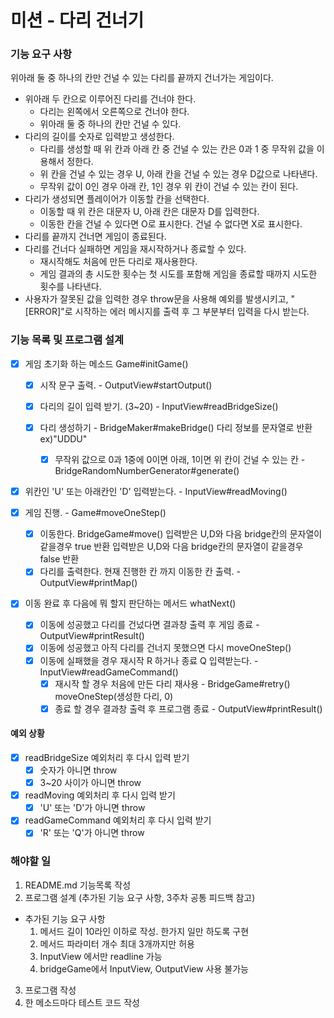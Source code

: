 # 미션 - 다리 건너기

### 기능 요구 사항

위아래 둘 중 하나의 칸만 건널 수 있는 다리를 끝까지 건너가는 게임이다.

- 위아래 두 칸으로 이루어진 다리를 건너야 한다.
  - 다리는 왼쪽에서 오른쪽으로 건너야 한다.
  - 위아래 둘 중 하나의 칸만 건널 수 있다.
- 다리의 길이를 숫자로 입력받고 생성한다.
  - 다리를 생성할 때 위 칸과 아래 칸 중 건널 수 있는 칸은 0과 1 중 무작위 값을 이용해서 정한다.
  - 위 칸을 건널 수 있는 경우 U, 아래 칸을 건널 수 있는 경우 D값으로 나타낸다.
  - 무작위 값이 0인 경우 아래 칸, 1인 경우 위 칸이 건널 수 있는 칸이 된다.
- 다리가 생성되면 플레이어가 이동할 칸을 선택한다.
  - 이동할 때 위 칸은 대문자 U, 아래 칸은 대문자 D를 입력한다.
  - 이동한 칸을 건널 수 있다면 O로 표시한다. 건널 수 없다면 X로 표시한다.
- 다리를 끝까지 건너면 게임이 종료된다.
- 다리를 건너다 실패하면 게임을 재시작하거나 종료할 수 있다.
  - 재시작해도 처음에 만든 다리로 재사용한다.
  - 게임 결과의 총 시도한 횟수는 첫 시도를 포함해 게임을 종료할 때까지 시도한 횟수를 나타낸다.
- 사용자가 잘못된 값을 입력한 경우 throw문을 사용해 예외를 발생시키고, "[ERROR]"로 시작하는 에러 메시지를 출력 후 그 부분부터 입력을 다시 받는다.

### 기능 목록 및 프로그램 설계

- [x] 게임 초기화 하는 메소드 Game#initGame()

  - [x] 시작 문구 출력. - OutputView#startOutput()

  - [x] 다리의 길이 입력 받기. (3~20) - InputView#readBridgeSize()

  - [x] 다리 생성하기 - BridgeMaker#makeBridge()
        다리 정보를 문자열로 반환 ex)"UDDU"

    - [x] 무작위 값으로 0과 1중에 0이면 아래, 1이면 위 칸이 건널 수 있는 칸 - BridgeRandomNumberGenerator#generate()

- [x] 위칸인 'U' 또는 아래칸인 'D' 입력받는다. - InputView#readMoving()

- [x] 게임 진행. - Game#moveOneStep()

  - [x] 이동한다. BridgeGame#move()
        입력받은 U,D와 다음 bridge칸의 문자열이 같을경우 true 반환
        입력받은 U,D와 다음 bridge칸의 문자열이 같을경우 false 반환
  - [x] 다리를 출력한다. 현재 진행한 칸 까지 이동한 칸 출력. - OutputView#printMap()

- [x] 이동 완료 후 다음에 뭐 할지 판단하는 메서드 whatNext()

  - [x] 이동에 성공했고 다리를 건넜다면 결과창 출력 후 게임 종료 - OutputView#printResult()
  - [x] 이동에 성공했고 아직 다리를 건너지 못했으면 다시 moveOneStep()
  - [x] 이동에 실패했을 경우 재시작 R 하거나 종료 Q 입력받는다. - InputView#readGameCommand()
    - [x] 재시작 할 경우 처음에 만든 다리 재사용 - BridgeGame#retry()
          moveOneStep(생성한 다리, 0)
    - [x] 종료 할 경우 결과창 출력 후 프로그램 종료 - OutputView#printResult()

#### 예외 상황

- [x] readBridgeSize 예외처리 후 다시 입력 받기
  - [x] 숫자가 아니면 throw
  - [x] 3~20 사이가 아니면 throw
- [x] readMoving 예외처리 후 다시 입력 받기
  - [x] 'U' 또는 'D'가 아니면 throw
- [x] readGameCommand 예외처리 후 다시 입력 받기
  - [x] 'R' 또는 'Q'가 아니면 throw

### 해야할 일

1. README.md 기능목록 작성
2. 프로그램 설계 (추가된 기능 요구 사항, 3주차 공통 피드백 참고)

- 추가된 기능 요구 사항
  1. 메서드 길이 10라인 이하로 작성. 한가지 일만 하도록 구현
  2. 메서드 파라미터 개수 최대 3개까지만 허용
  3. InputView 에서만 readline 가능
  4. bridgeGame에서 InputView, OutputView 사용 불가능

3. 프로그램 작성
4. 한 메소드마다 테스트 코드 작성
